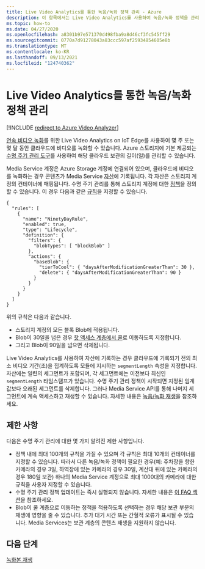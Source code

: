 ```yaml
---
title: Live Video Analytics를 통한 녹음/녹화 정책 관리 - Azure
description: 이 항목에서는 Live Video Analytics를 사용하여 녹음/녹화 정책을 관리하는 방법을 설명합니다.
ms.topic: how-to
ms.date: 04/27/2020
ms.openlocfilehash: a8301b97e571370d498fba9a8d46cf3fc545ff29
ms.sourcegitcommit: 0770a7d91278043a83ccc597af25934854605e8b
ms.translationtype: MT
ms.contentlocale: ko-KR
ms.lasthandoff: 09/13/2021
ms.locfileid: "124740362"
---
```

# <a name="manage-recording-policy-with-live-video-analytics"></a>Live Video Analytics를 통한 녹음/녹화 정책 관리

[!INCLUDE [redirect to Azure Video Analyzer](./includes/redirect-video-analyzer.md)]

[연속 비디오 녹화](continuous-video-recording-concept.md)를 위한 Live Video Analytics on IoT Edge를 사용하여 몇 주 또는 몇 달 동안 클라우드에 비디오를 녹화할 수 있습니다. Azure 스토리지에 기본 제공되는 [수명 주기 관리 도구](../../storage/blobs/lifecycle-management-overview.md?tabs=azure-portal)를 사용하여 해당 클라우드 보관의 길이(일)를 관리할 수 있습니다.  

Media Service 계정은 Azure Storage 계정에 연결되어 있으며, 클라우드에 비디오를 녹화하는 경우 콘텐츠가 Media Service [자산](../latest/assets-concept.md)에 기록됩니다. 각 자산은 스토리지 계정의 컨테이너에 매핑됩니다. 수명 주기 관리를 통해 스토리지 계정에 대한 [정책](../../storage/blobs/lifecycle-management-overview.md?tabs=azure-portal)을 정의할 수 있습니다. 이 경우 다음과 같은 [규칙](../../storage/blobs/lifecycle-management-overview.md?tabs=azure-portal#lifecycle-management-rule-definition)을 지정할 수 있습니다.

```
{
  "rules": [
    {
      "name": "NinetyDayRule",
      "enabled": true,
      "type": "Lifecycle",
      "definition": {
        "filters": {
          "blobTypes": [ "blockBlob" ]
        },
        "actions": {
          "baseBlob": {
            "tierToCool": { "daysAfterModificationGreaterThan": 30 },
            "delete": { "daysAfterModificationGreaterThan": 90 }
          }
        }
      }
    }
  ]
}
```

위의 규칙은 다음과 같습니다.

* 스토리지 계정의 모든 블록 Blob에 적용됩니다.
* Blob이 30일을 넘은 경우 [핫 액세스 계층에서 쿨](../../storage/blobs/storage-blob-storage-tiers.md?tabs=azure-portal)로 이동하도록 지정합니다.
* 그리고 Blob이 90일을 넘으면 삭제됩니다.

Live Video Analytics를 사용하여 자산에 기록하는 경우 클라우드에 기록되기 전의 최소 비디오 기간(초)을 집계하도록 모듈에 지시하는 `segmentLength` 속성을 지정합니다. 자산에는 일련의 세그먼트가 포함되며, 각 세그먼트에는 이전보다 최신인 `segmentLength` 타임스탬프가 있습니다. 수명 주기 관리 정책이 시작되면 지정된 임계값보다 오래된 세그먼트를 삭제합니다. 그러나 Media Service API를 통해 나머지 세그먼트에 계속 액세스하고 재생할 수 있습니다. 자세한 내용은 [녹음/녹화 재생](playback-recordings-how-to.md)을 참조하세요. 

## <a name="limitations"></a>제한 사항

다음은 수명 주기 관리에 대한 몇 가지 알려진 제한 사항입니다.

* 정책 내에 최대 100개의 규칙을 가질 수 있으며 각 규칙은 최대 10개의 컨테이너를 지정할 수 있습니다. 따라서 다른 녹음/녹화 정책이 필요한 경우(예: 주차장을 향한 카메라의 경우 3일, 하역장에 있는 카메라의 경우 30일, 계산대 뒤에 있는 카메라의 경우 180일 보관) 하나의 Media Service 계정으로 최대 1000대의 카메라에 대한 규칙을 사용자 지정할 수 있습니다.
* 수명 주기 관리 정책 업데이트는 즉시 실행되지 않습니다. 자세한 내용은 [이 FAQ 섹션](../../storage/blobs/lifecycle-management-overview.md?tabs=azure-portal#faq)을 참조하세요.
* Blob이 쿨 계층으로 이동하는 정책을 적용하도록 선택하는 경우 해당 보관 부분의 재생에 영향을 줄 수 있습니다. 추가 대기 시간 또는 간헐적 오류가 표시될 수 있습니다. Media Services는 보관 계층의 콘텐츠 재생을 지원하지 않습니다.

## <a name="next-steps"></a>다음 단계

[녹화본 재생](playback-recordings-how-to.md)